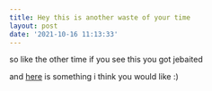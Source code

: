 ```yaml
---
title: Hey this is another waste of your time
layout: post
date: '2021-10-16 11:13:33'
---
```


so like the other time
if you see this you got jebaited

and [here](https://www.youtube.com/watch?v=dQw4w9WgXcQ) is something i think you would like :)

